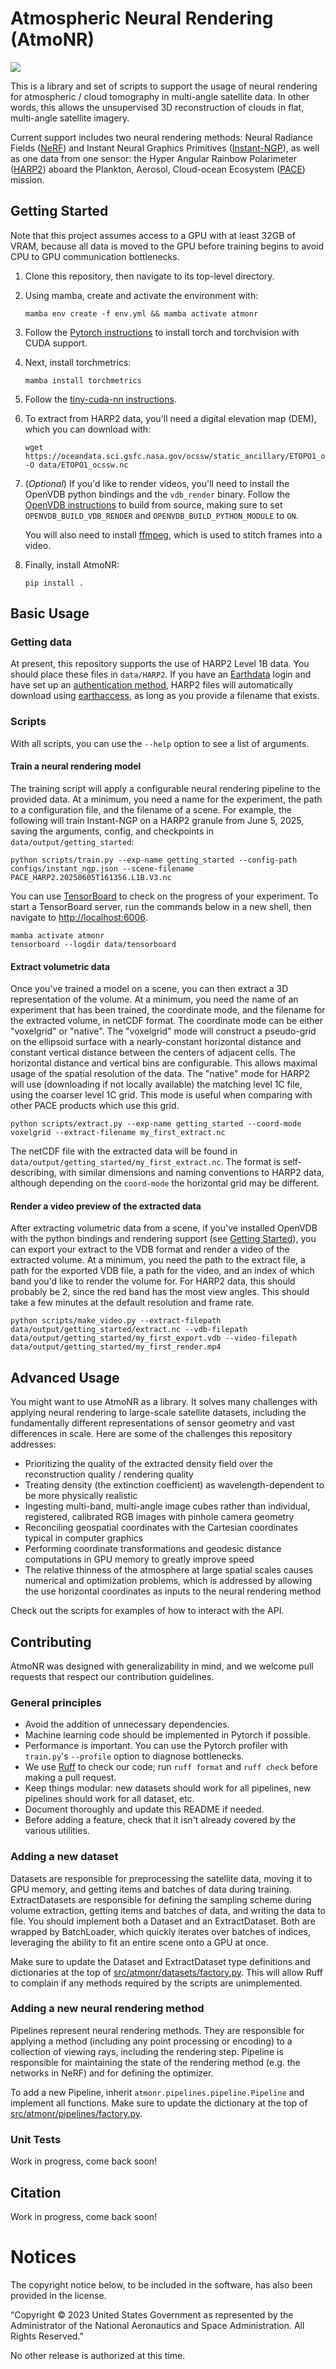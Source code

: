 # Atmospheric Neural Rendering (AtmoNR)

![](assets/atmonr_instant_ngp.webp)

This is a library and set of scripts to support the usage of neural rendering for atmospheric / cloud tomography in multi-angle satellite data. In other words, this allows the unsupervised 3D reconstruction of clouds in flat, multi-angle satellite imagery.

Current support includes two neural rendering methods: Neural Radiance Fields ([NeRF](https://github.com/bmild/nerf)) and Instant Neural Graphics Primitives ([Instant-NGP](https://github.com/NVlabs/instant-ngp)), as well as one data from one sensor: the Hyper Angular Rainbow Polarimeter ([HARP2](https://pace.oceansciences.org/harp2.htm)) aboard the Plankton, Aerosol, Cloud-ocean Ecosystem ([PACE](https://pace.gsfc.nasa.gov/)) mission.

## Getting Started
Note that this project assumes access to a GPU with at least 32GB of VRAM, because all data is moved to the GPU before training begins to avoid CPU to GPU communication bottlenecks.

1. Clone this repository, then navigate to its top-level directory.
2. Using mamba, create and activate the environment with:
    ```console
    mamba env create -f env.yml && mamba activate atmonr
    ```
3. Follow the [Pytorch instructions](https://pytorch.org/get-started/locally/) to install torch and torchvision with CUDA support.

4. Next, install torchmetrics:
    ```console
    mamba install torchmetrics
    ```

5. Follow the [tiny-cuda-nn instructions](https://github.com/NVlabs/tiny-cuda-nn).

6. To extract from HARP2 data, you'll need a digital elevation map (DEM), which you can download with:
    ```console
    wget https://oceandata.sci.gsfc.nasa.gov/ocssw/static_ancillary/ETOPO1_ocssw.nc -O data/ETOPO1_ocssw.nc
    ```

7. (_Optional_) If you'd like to render videos, you'll need to install the OpenVDB python bindings and the `vdb_render` binary. Follow the [OpenVDB instructions](https://github.com/AcademySoftwareFoundation/openvdb) to build from source, making sure to set `OPENVDB_BUILD_VDB_RENDER` and `OPENVDB_BUILD_PYTHON_MODULE` to `ON`.

    You will also need to install [ffmpeg](https://ffmpeg.org/), which is used to stitch frames into a video.

8. Finally, install AtmoNR:
    ```console
    pip install .
    ```

## Basic Usage

### Getting data

At present, this repository supports the use of HARP2 Level 1B data. You should place these files in `data/HARP2`. If you have an [Earthdata](https://www.earthdata.nasa.gov/) login and have set up an [authentication method](https://earthaccess.readthedocs.io/en/latest/howto/authenticate/), HARP2 files will automatically download using [earthaccess](https://earthaccess.readthedocs.io/en/latest/), as long as you provide a filename that exists.

### Scripts

With all scripts, you can use the `--help` option to see a list of arguments.

#### Train a neural rendering model

The training script will apply a configurable neural rendering pipeline to the provided data. At a minimum, you need a name for the experiment, the path to a configuration file, and the filename of a scene. For example, the following will train Instant-NGP on a HARP2 granule from June 5, 2025, saving the arguments, config, and checkpoints in `data/output/getting_started`:

```console
python scripts/train.py --exp-name getting_started --config-path configs/instant_ngp.json --scene-filename PACE_HARP2.20250605T161356.L1B.V3.nc
```

You can use [TensorBoard](https://www.tensorflow.org/tensorboard) to check on the progress of your experiment. To start a TensorBoard server, run the commands below in a new shell, then navigate to [http://localhost:6006](http://localhost:6006).
```console
mamba activate atmonr
tensorboard --logdir data/tensorboard
```

#### Extract volumetric data

Once you've trained a model on a scene, you can then extract a 3D representation of the volume. At a minimum, you need the name of an experiment that has been trained, the coordinate mode, and the filename for the extracted volume, in netCDF format. The coordinate mode can be either "voxelgrid" or "native". The "voxelgrid" mode will construct a pseudo-grid on the ellipsoid surface with a nearly-constant horizontal distance and constant vertical distance between the centers of adjacent cells. The horizontal distance and vertical bins are configurable. This allows maximal usage of the spatial resolution of the data. The "native" mode for HARP2 will use (downloading if not locally available) the matching level 1C file, using the coarser level 1C grid. This mode is useful when comparing with other PACE products which use this grid.

```console
python scripts/extract.py --exp-name getting_started --coord-mode voxelgrid --extract-filename my_first_extract.nc
```

The netCDF file with the extracted data will be found in `data/output/getting_started/my_first_extract.nc`. The format is self-describing, with similar dimensions and naming conventions to HARP2 data, although depending on the `coord-mode` the horizontal grid may be different.

#### Render a video preview of the extracted data

After extracting volumetric data from a scene, if you've installed OpenVDB with the python bindings and rendering support (see [Getting Started](#getting-started)), you can export your extract to the VDB format and render a video of the extracted volume. At a minimum, you need the path to the extract file, a path for the exported VDB file, a path for the video, and an index of which band you'd like to render the volume for. For HARP2 data, this should probably be 2, since the red band has the most view angles. This should take a few minutes at the default resolution and frame rate.

```console
python scripts/make_video.py --extract-filepath data/output/getting_started/extract.nc --vdb-filepath data/output/getting_started/my_first_export.vdb --video-filepath data/output/getting_started/my_first_render.mp4
```


## Advanced Usage

You might want to use AtmoNR as a library. It solves many challenges with applying neural rendering to large-scale satellite datasets, including the fundamentally different representations of sensor geometry and vast differences in scale. Here are some of the challenges this repository addresses:
- Prioritizing the quality of the extracted density field over the reconstruction quality / rendering quality
- Treating density (the extinction coefficient) as wavelength-dependent to be more physically realistic
- Ingesting multi-band, multi-angle image cubes rather than individual, registered, calibrated RGB images with pinhole camera geometry
- Reconciling geospatial coordinates with the Cartesian coordinates typical in computer graphics
- Performing coordinate transformations and geodesic distance computations in GPU memory to greatly improve speed
- The relative thinness of the atmosphere at large spatial scales causes numerical and optimization problems, which is addressed by allowing the use horizontal coordinates as inputs to the neural rendering method

Check out the scripts for examples of how to interact with the API.

## Contributing

AtmoNR was designed with generalizability in mind, and we welcome pull requests that respect our contribution guidelines.

### General principles

- Avoid the addition of unnecessary dependencies.
- Machine learning code should be implemented in Pytorch if possible.
- Performance is important. You can use the Pytorch profiler with `train.py`'s `--profile` option to diagnose bottlenecks.
- We use [Ruff](https://docs.astral.sh/ruff/) to check our code; run `ruff format` and `ruff check` before making a pull request.
- Keep things modular: new datasets should work for all pipelines, new pipelines should work for all dataset, etc.
- Document thoroughly and update this README if needed.
- Before adding a feature, check that it isn't already covered by the various utilities.

### Adding a new dataset

Datasets are responsible for preprocessing the satellite data, moving it to GPU memory, and getting items and batches of data during training. ExtractDatasets are responsible for defining the sampling scheme during volume extraction, getting items and batches of data, and writing the data to file. You should implement both a Dataset and an ExtractDataset. Both are wrapped by BatchLoader, which quickly iterates over batches of indices, leveraging the ability to fit an entire scene onto a GPU at once.

Make sure to update the Dataset and ExtractDataset type definitions and dictionaries at the top of [src/atmonr/datasets/factory.py](src/atmonr/datasets/factory.py). This will allow Ruff to complain if any methods required by the scripts are unimplemented.

### Adding a new neural rendering method

Pipelines represent neural rendering methods. They are responsible for applying a method (including any point processing or encoding) to a collection of viewing rays, including the rendering step. Pipeline is responsible for maintaining the state of the rendering method (e.g. the networks in NeRF) and for defining the optimizer.

To add a new Pipeline, inherit `atmonr.pipelines.pipeline.Pipeline` and implement all functions. Make sure to update the dictionary at the top of [src/atmonr/pipelines/factory.py](src/atmonr/datasets/factory.py).

### Unit Tests

Work in progress, come back soon!

## Citation

Work in progress, come back soon!

# Notices
The copyright notice below, to be included in the software, has also been provided in the license. 
 
“Copyright © 2023 United States Government as represented by the Administrator of the National Aeronautics and Space Administration.  All Rights Reserved.”
 
No other release is authorized at this time.